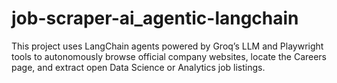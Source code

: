 # job-scraper-ai_agentic-langchain
This project uses LangChain agents powered by Groq’s LLM and Playwright tools to autonomously browse official company websites, locate the Careers page, and extract open Data Science or Analytics job listings.
